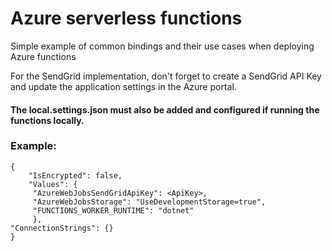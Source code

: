# Azure serverless functions

Simple example of common bindings and their use cases when deploying Azure functions


For the SendGrid implementation, don't forget to create a SendGrid API Key and update the application settings in the Azure portal.



#### The local.settings.json must also be added and configured if running the functions locally.
### Example: 
    {
        "IsEncrypted": false,
        "Values": {
         "AzureWebJobsSendGridApiKey": <ApiKey>,
         "AzureWebJobsStorage": "UseDevelopmentStorage=true",
         "FUNCTIONS_WORKER_RUNTIME": "dotnet"
         },
    "ConnectionStrings": {}
    }
